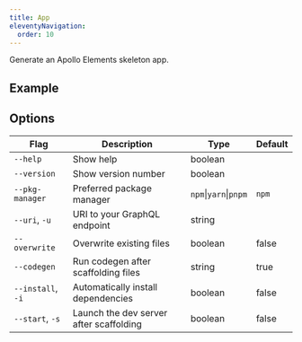 ```yaml
---
title: App
eleventyNavigation:
  order: 10
---
```


Generate an Apollo Elements skeleton app.

## Example

<code-tabs collection="package-managers" default-tab="npm" align="end">
  <code-tab tab-id="npm" src="snippets/app/npm.sh"></code-tab>
  <code-tab tab-id="npm" src="snippets/app/yarn.sh"></code-tab>
  <code-tab tab-id="npm" src="snippets/app/pnpm.sh"></code-tab>
</code-tabs>

## Options

| Flag              | Description                             | Type                  | Default |
| ----------------- | --------------------------------------- | --------------------- | ------- |
| `--help`          | Show help                               | boolean               |         |
| `--version`       | Show version number                     | boolean               |         |
| `--pkg-manager`   | Preferred package manager               | `npm`\|`yarn`\|`pnpm` | `npm`   |
| `--uri`, `-u`     | URI to your GraphQL endpoint            | string                |         |
| `--overwrite`     | Overwrite existing files                | boolean               | false   |
| `--codegen`       | Run codegen after scaffolding files     | string                | true    |
| `--install`, `-i` | Automatically install dependencies      | boolean               | false   |
| `--start`, `-s`   | Launch the dev server after scaffolding | boolean               | false   |
